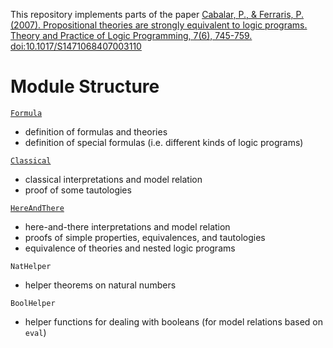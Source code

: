 This repository implements parts of the paper
[Cabalar, P., & Ferraris, P. (2007). Propositional theories are strongly equivalent to logic programs. Theory and Practice of Logic Programming, 7(6), 745-759. doi:10.1017/S1471068407003110](https://www.cambridge.org/core/product/identifier/S1471068407003110/type/journal_article)

# Module Structure
[`Formula`](Formula/Formula.md)
- definition of formulas and theories
- definition of special formulas (i.e. different kinds of logic programs)

[`Classical`](Classical/Classical.md)
- classical interpretations and model relation
- proof of some tautologies

[`HereAndThere`](HereAndThere/HereAndThere.md)
- here-and-there interpretations and model relation
- proofs of simple properties, equivalences, and tautologies
- equivalence of theories and nested logic programs

`NatHelper`
- helper theorems on natural numbers

`BoolHelper`
- helper functions for dealing with booleans (for model relations based on `eval`)
